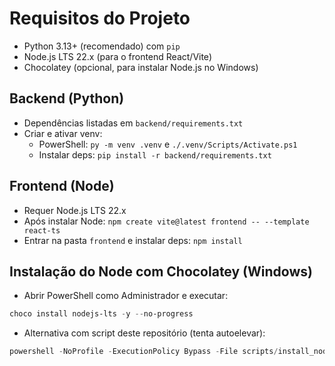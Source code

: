 # Requisitos do Projeto

- Python 3.13+ (recomendado) com `pip`
- Node.js LTS 22.x (para o frontend React/Vite)
- Chocolatey (opcional, para instalar Node.js no Windows)

## Backend (Python)
- Dependências listadas em `backend/requirements.txt`
- Criar e ativar venv:
  - PowerShell: `py -m venv .venv` e `./.venv/Scripts/Activate.ps1`
  - Instalar deps: `pip install -r backend/requirements.txt`

## Frontend (Node)
- Requer Node.js LTS 22.x
- Após instalar Node: `npm create vite@latest frontend -- --template react-ts`
- Entrar na pasta `frontend` e instalar deps: `npm install`

## Instalação do Node com Chocolatey (Windows)
- Abrir PowerShell como Administrador e executar:
```powershell
choco install nodejs-lts -y --no-progress
```
- Alternativa com script deste repositório (tenta autoelevar):
```powershell
powershell -NoProfile -ExecutionPolicy Bypass -File scripts/install_node.ps1
```

